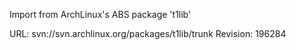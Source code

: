 Import from ArchLinux's ABS package 't1lib'

URL: svn://svn.archlinux.org/packages/t1lib/trunk
Revision: 196284
